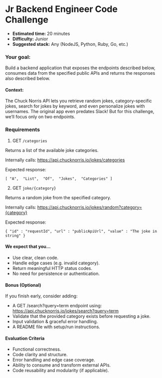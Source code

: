 # Jr Backend Engineer Code Challenge

- **Estimated time:** 20 minutes
- **Difficulty:** Junior
- **Suggested stack:** Any (NodeJS, Python, Ruby, Go, etc.)

### Your goal:

Build a backend application that
exposes the endpoints described below, consumes data from the specified public APIs and returns the responses also described below.

#### Context: 
The Chuck Norris API lets you retrieve random jokes, category-specific jokes, search for jokes
by keyword, and even personalize jokes with usernames. The original app even predates Slack!
But for this challenge, we’ll focus only on two endpoints.

### Requirements

1. GET `/categories`

Returns a list of the available joke categories.

Internally calls:
https://api.chucknorris.io/jokes/categories

Expected response:

`
[
    "A", 
    "List", 
    "Of", 
    "Jokes", 
    "Categories"
]
`

2. GET `joke/{category}`

Returns a random joke from the specified category.

Internally calls:
https://api.chucknorris.io/jokes/random?category={category}

Expected response:

`{
    "id" : "requestId",
    "url" : "publicApiUrl",
    "value" : "The joke in string"
}`

#### We expect that you...

* Use clear, clean code.
* Handle edge cases (e.g. invalid category).
* Return meaningful HTTP status codes.
* No need for persistence or authentication.

#### Bonus (Optional)

If you finish early, consider adding:
* A GET /search?query=term endpoint using:
https://api.chucknorris.io/jokes/search?query=term
* Validate that the provided category exists before requesting a joke.
* Input validation & graceful error handling.
* A README file with setup/run instructions.

#### Evaluation Criteria
* Functional correctness.
* Code clarity and structure.
* Error handling and edge case coverage.
* Ability to consume and transform external APIs.
* Code reusability and modularity (if applicable).